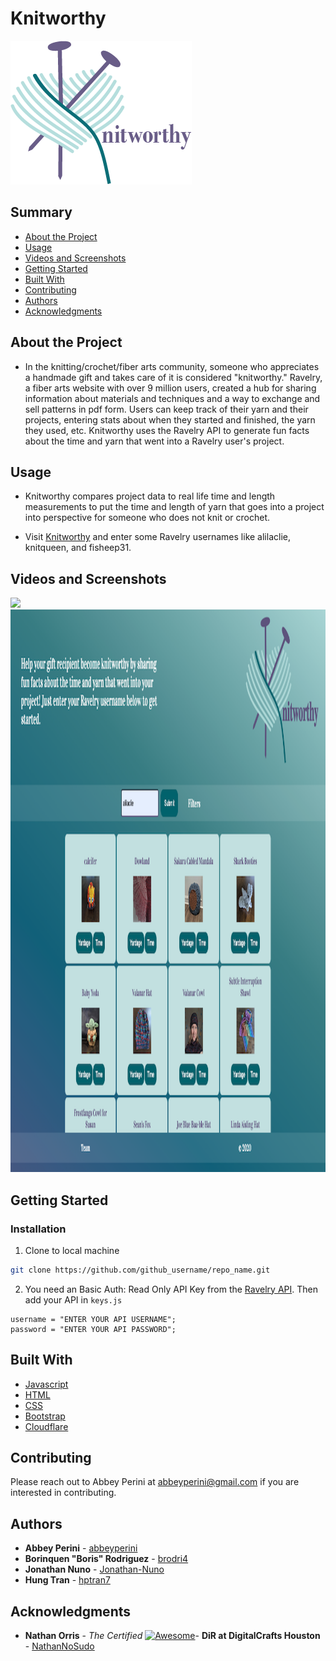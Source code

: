 <h1> Knitworthy </h1>

  <img src="images/Knitworthy2.png" width=290 height=230>

<h2> Summary </h2>

  - [About the Project](#about-the-project)
  - [Usage](#usage)
  - [Videos and Screenshots](#videos-and-screenshots)
  - [Getting Started](#getting-started)
  - [Built With](#built-with)
  - [Contributing](#contributing)
  - [Authors](#authors)
  - [Acknowledgments](#acknowledgments)

## About the Project

- In the knitting/crochet/fiber arts community, someone who appreciates a handmade gift and takes care of it is considered "knitworthy." Ravelry, a fiber arts website with over 9 million users, created a hub for sharing information about materials and techniques and a way to exchange and sell patterns in pdf form. Users can keep track of their yarn and their projects, entering stats about when they started and finished, the yarn they used, etc. Knitworthy uses the Ravelry API to generate fun facts about the time and yarn that went into a Ravelry user's project.

## Usage

- Knitworthy compares project data to real life time and length measurements to put the time and length of yarn that goes into a project into perspective for someone who does not knit or crochet.

- Visit [Knitworthy](http://knitworthy.surge.sh/) and enter some Ravelry usernames like alilaclie, knitqueen, and fisheep31.

## Videos and Screenshots

<img src="https://github.com/abbeyperini/Knitworthy/blob/master/images/knitworthygif.gif">

<img src="images/Screenshot.png" width=630 height=900>

## Getting Started

### Installation

1. Clone to local machine
```sh
git clone https://github.com/github_username/repo_name.git
```
2. You need an Basic Auth: Read Only API Key from the [Ravelry API](https://www.ravelry.com/api). Then add your API in `keys.js`
```JS
username = "ENTER YOUR API USERNAME";
password = "ENTER YOUR API PASSWORD";
```

## Built With

  - [Javascript](https://www.javascript.com/)
  - [HTML](https://html.spec.whatwg.org/)
  - [CSS](https://www.w3.org/Style/CSS/Overview.en.html)
  - [Bootstrap](https://getbootstrap.com/)
  - [Cloudflare](https://www.cloudflare.com/)

## Contributing

Please reach out to Abbey Perini at abbeyperini@gmail.com if you are interested in contributing.

## Authors

  - **Abbey Perini** - [abbeyperini](https://github.com/abbeyperini)
  - **Borinquen "Boris" Rodriguez** - [brodri4](https://github.com/brodri4)
  - **Jonathan Nuno** - [Jonathan-Nuno](https://github.com/Jonathan-Nuno)
  - **Hung Tran** - [hptran7](https://github.com/hptran7)

## Acknowledgments

  - **Nathan Orris** - *The Certified* [![Awesome](https://cdn.rawgit.com/sindresorhus/awesome/d7305f38d29fed78fa85652e3a63e154dd8e8829/media/badge.svg)](https://github.com/sindresorhus/awesome)- **DiR at DigitalCrafts Houston** -
    [NathanNoSudo](https://github.com/NathanNoSudo)

